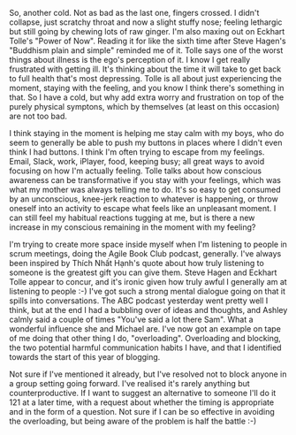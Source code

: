 So, another cold.  Not as bad as the last one, fingers crossed.  I didn't collapse, just scratchy throat and now a slight stuffy nose; feeling lethargic but still going by chewing lots of raw ginger.  I'm also maxing out on Eckhart Tolle's "Power of Now".  Reading it for like the sixth time after Steve Hagen's "Buddhism plain and simple" reminded me of it.  Tolle says one of the worst things about illness is the ego's perception of it.  I know I get really frustrated with getting ill.  It's thinking about the time it will take to get back to full health that's most depressing.  Tolle is all about just experiencing the moment, staying with the feeling, and you know I think there's something in that.  So I have a cold, but why add extra worry and frustration on top of the purely physical symptons, which by themselves (at least on this occasion) are not too bad.

I think staying in the moment is helping me stay calm with my boys, who do seem to generally be able to push my buttons in places where I didn't even think I had buttons.  I think I'm often trying to escape from my feelings.  Email, Slack, work, iPlayer, food, keeping busy; all great ways to avoid focusing on how I'm actually feeling.  Tolle talks about how conscious awareness can be transformative if you stay with your feelings, which was what my mother was always telling me to do.  It's so easy to get consumed by an unconscious, knee-jerk reaction to whatever is happening, or throw oneself into an activity to escape what feels like an unpleasant moment.  I can still feel my habitual reactions tugging at me, but is there a new increase in my conscious remaining in the moment with my feeling?

I'm trying to create more space inside myself when I'm listening to people in scrum meetings, doing the Agile Book Club podcast, generally.  I've always been inspired by Thích Nhất Hạnh's quote about how truly listening to someone is the greatest gift you can give them.  Steve Hagen and Eckhart Tolle appear to concur, and it's ironic given how truly awful I generally am at listening to people :-) I've got such a strong mental dialogue going on that it spills into conversations.  The ABC podcast yesterday went pretty well I think, but at the end I had a bubbling over of ideas and thoughts, and Ashley calmly said a couple of times "You've said a lot there Sam".  What a wonderful influence she and Michael are.  I've now got an example on tape of me doing that other thing I do, "overloading".  Overloading and blocking, the two potential harmful communication habits I have, and that I identified towards the start of this year of blogging.

Not sure if I've mentioned it already, but I've resolved not to block anyone in a group setting going forward.  I've realised it's rarely anything but counterproductive.  If I want to suggest an alternative to someone I'll do it 121 at a later time, with a request about whether the timing is appropriate and in the form of a question.  Not sure if I can be so effective in avoiding the overloading, but being aware of the problem is half the battle :-)
